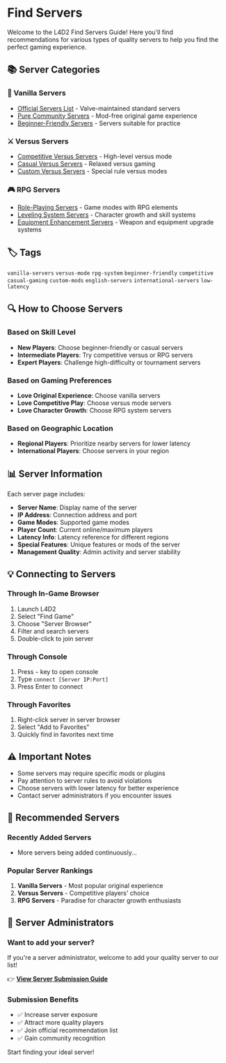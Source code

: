 # Find Servers

Welcome to the L4D2 Find Servers Guide! Here you'll find recommendations for various types of quality servers to help you find the perfect gaming experience.

## 📚 Server Categories

### 🎯 Vanilla Servers
- [Official Servers List](./vanilla/official) - Valve-maintained standard servers
- [Pure Community Servers](./vanilla/) - Mod-free original game experience
- [Beginner-Friendly Servers](./vanilla/beginner) - Servers suitable for practice

### ⚔️ Versus Servers
- [Competitive Versus Servers](./versus/competitive) - High-level versus mode
- [Casual Versus Servers](./versus/casual) - Relaxed versus gaming
- [Custom Versus Servers](./versus/custom) - Special rule versus modes

### 🎮 RPG Servers
- [Role-Playing Servers](./rpg/roleplay) - Game modes with RPG elements
- [Leveling System Servers](./rpg/leveling) - Character growth and skill systems
- [Equipment Enhancement Servers](./rpg/equipment) - Weapon and equipment upgrade systems

## 🏷️ Tags

`vanilla-servers` `versus-mode` `rpg-system` `beginner-friendly` `competitive` `casual-gaming` `custom-mods` `english-servers` `international-servers` `low-latency`

## 🔍 How to Choose Servers

### Based on Skill Level
- **New Players**: Choose beginner-friendly or casual servers
- **Intermediate Players**: Try competitive versus or RPG servers
- **Expert Players**: Challenge high-difficulty or tournament servers

### Based on Gaming Preferences
- **Love Original Experience**: Choose vanilla servers
- **Love Competitive Play**: Choose versus mode servers
- **Love Character Growth**: Choose RPG system servers

### Based on Geographic Location
- **Regional Players**: Prioritize nearby servers for lower latency
- **International Players**: Choose servers in your region

## 📊 Server Information

Each server page includes:
- **Server Name**: Display name of the server
- **IP Address**: Connection address and port
- **Game Modes**: Supported game modes
- **Player Count**: Current online/maximum players
- **Latency Info**: Latency reference for different regions
- **Special Features**: Unique features or mods of the server
- **Management Quality**: Admin activity and server stability

## 💡 Connecting to Servers

### Through In-Game Browser
1. Launch L4D2
2. Select "Find Game"
3. Choose "Server Browser"
4. Filter and search servers
5. Double-click to join server

### Through Console
1. Press `~` key to open console
2. Type `connect [Server IP:Port]`
3. Press Enter to connect

### Through Favorites
1. Right-click server in server browser
2. Select "Add to Favorites"
3. Quickly find in favorites next time

## ⚠️ Important Notes

- Some servers may require specific mods or plugins
- Pay attention to server rules to avoid violations
- Choose servers with lower latency for better experience
- Contact server administrators if you encounter issues

## 🌟 Recommended Servers

### Recently Added Servers
- More servers being added continuously...

### Popular Server Rankings
1. **Vanilla Servers** - Most popular original experience
2. **Versus Servers** - Competitive players' choice
3. **RPG Servers** - Paradise for character growth enthusiasts

## 📝 Server Administrators

### Want to add your server?
If you're a server administrator, welcome to add your quality server to our list!

👉 **[View Server Submission Guide](./submit-server)**

### Submission Benefits
- ✅ Increase server exposure
- ✅ Attract more quality players
- ✅ Join official recommendation list
- ✅ Gain community recognition

Start finding your ideal server!
